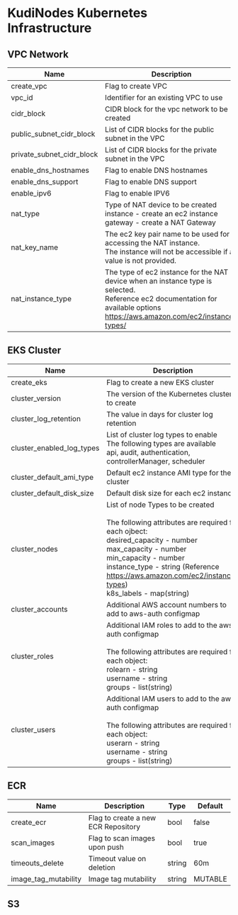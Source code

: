 # KudiNodes Kubernetes Infrastructure

## VPC Network
| Name                      | Description                                                                                                                                                                    | Type         | Default       |
|---------------------------|--------------------------------------------------------------------------------------------------------------------------------------------------------------------------------|--------------|---------------|
| create_vpc                | Flag to create VPC                                                                                                                                                             | bool         | false         |
| vpc_id                    | Identifier for an existing VPC to use                                                                                                                                          | string       |               |
| cidr_block                | CIDR block for the vpc network to be created                                                                                                                                   | string       | 172.16.0.0/24 |
| public_subnet_cidr_block  | List of CIDR blocks for the public subnet in the VPC                                                                                                                           | list(string) |               |
| private_subnet_cidr_block | List of CIDR blocks for the private subnet in the VPC                                                                                                                          | list(string) |               |
| enable_dns_hostnames      | Flag to enable DNS hostnames                                                                                                                                                   | bool         |               |
| enable_dns_support        | Flag to enable DNS support                                                                                                                                                     | bool         |               |
| enable_ipv6               | Flag to enable IPV6                                                                                                                                                            | bool         |               |
| nat_type                  | Type of NAT device to be created<br>instance - create an ec2 instance<br>gateway - create a NAT Gateway                                                                        | string       | instance      |
| nat_key_name              | The ec2 key pair name to be used for accessing the NAT instance.<br>The instance will not be accessible if a value is not provided.                                            | string       |               |
| nat_instance_type         | The type of ec2 instance for the NAT device when an instance type is selected.<br>Reference ec2 documentation for available options https://aws.amazon.com/ec2/instance-types/ | string       | t2.nano       |

## EKS Cluster
| Name                      | Description                                                                                                                                                                                                                                                                                                | Type         | Default                                                                                                                                                                          |
|---------------------------|------------------------------------------------------------------------------------------------------------------------------------------------------------------------------------------------------------------------------------------------------------------------------------------------------------|--------------|----------------------------------------------------------------------------------------------------------------------------------------------------------------------------------|
| create_eks                | Flag to create a new EKS cluster                                                                                                                                                                                                                                                                           | bool         | false                                                                                                                                                                            |
| cluster_version           | The version of the Kubernetes cluster to create                                                                                                                                                                                                                                                            | string       | 1.18                                                                                                                                                                             |
| cluster_log_retention     | The value in days for cluster log retention                                                                                                                                                                                                                                                                | number       | 7                                                                                                                                                                                |
| cluster_enabled_log_types | List of cluster log types to enable<br>The following types are available<br>api, audit, authentication, controllerManager, scheduler                                                                                                                                                                       | list(string) | ["api", "audit", "authentication",<br>"controllerManager", "scheduler"]                                                                                                          |
| cluster_default_ami_type  | Default ec2 instance AMI type for the cluster                                                                                                                                                                                                                                                              | string       | AL2_x86_64                                                                                                                                                                       |
| cluster_default_disk_size | Default disk size for each ec2 instance                                                                                                                                                                                                                                                                    | string       | 50                                                                                                                                                                               |
| cluster_nodes             | List of node Types to be created<br><br>The following attributes are required for each ojbect:<br>desired_capacity - number<br>max_capacity     - number<br>min_capacity     - number<br>instance_type    - string (Reference https://aws.amazon.com/ec2/instance-types)<br>k8s_labels       - map(string) | list(object) | blockchain-nodes = {<br>  desired_capacity = 3<br>  max_capacity     = 4<br>  min_capacity     = 1<br>  instance_type    = "m5.xlarge"<br>  k8s_labels       = {<br><br>  }<br>} |
| cluster_accounts          | Additional AWS account numbers to add to aws-auth configmap                                                                                                                                                                                                                                                | list(string) |                                                                                                                                                                                  |
| cluster_roles             | Additional IAM roles to add to the aws-auth configmap<br><br>The following attributes are required for each object:<br>rolearn  - string<br>username - string<br>groups   - list(string)                                                                                                                   | list(object) |                                                                                                                                                                                  |
| cluster_users             | Additional IAM users to add to the aws-auth configmap<br><br>The following attributes are required for each object:<br>userarn  - string<br>username - string<br>groups   - list(string)                                                                                                                   | list(object) |                                                                                                                                                                                  |
## ECR
| Name | Description | Type | Default |
|------|-------------|------|---------|
| create_ecr | Flag to create a new ECR Repository | bool | false |
| scan_images | Flag to scan images upon push | bool | true |
| timeouts_delete | Timeout value on deletion | string | 60m |
| image_tag_mutability | Image tag mutability | string | MUTABLE |

## S3
